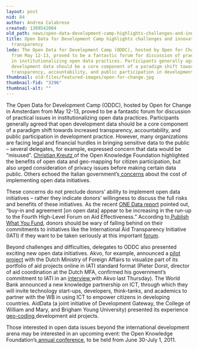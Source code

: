 ```yaml
---
layout: post
nid: 84
author: Andrea Calabrese
created: 1309542004
old_path: news/open-data-development-camp-highlights-challenges-and-innovations-aid-transparency
title: Open Data for Development Camp highlights challenges and innovations in aid
  transparency
lede: The Open Data for Development Camp (ODDC), hosted by Open for Change in Amsterdam
  from May 12-13, proved to be a fantastic forum for discussion of practical issues
  in institutionalizing open data practices. Participants generally agreed that open
  development data should be a core component of a paradigm shift towards increased
  transparency, accountability, and public participation in development practice.
thumbnail: old-files/featured-images/open-for-change.jpg
thumbnail-fid: "3296"
thumbnail-alt: ""
---
```


The Open Data for Development Camp (ODDC), hosted by Open for Change in Amsterdam from May 12-13, proved to be a fantastic forum for discussion of practical issues in institutionalizing open data practices. Participants generally agreed that open development data should be a core component of a paradigm shift towards increased transparency, accountability, and public participation in development practice. However, many organizations are facing legal and financial hurdles in bringing sensitive data to the public – several delegates, for example, expressed concern that data would be “misused”. [Christian Kreutz ](http://www.crisscrossed.net/)of the Open Knowledge Foundation highlighted the benefits of open data and geo-mapping for citizen participation, but also urged consideration of privacy issues before making certain data public. Others echoed the Italian government’s[ concerns](http://bit.ly/jjfMCf) about the cost of implementing open data initiatives.

These concerns do not preclude donors’ ability to implement open data initiatives – rather they indicate donors’ willingness to discuss the full risks and benefits of these initiatives. As the recent [ONE Data report](http://s3.amazonaws.com/one.org/pdfs/dr2011.pdf) pointed out, “buy-in and agreement [on open data] appear to be increasing in the run-up to the Fourth High-Level Forum on Aid Effectiveness.” According to[ Publish What You Fund](http://bit.ly/iNCwEn), donors should be wary of falling behind on their commitments to initiatives like the International Aid Transparency Initiative (IATI) if they want to be taken seriously at this important [forum](http://bit.ly/k0rsZN).

Beyond challenges and difficulties, delegates to ODDC also presented exciting new open data initiatives. Akvo, for example, announced a [pilot project](http://openforchange.info/transparency-pilot-foreign-affairs) with the Dutch Ministry of Foreign Affairs to visualize part of its portfolio of aid projects online in IATI standard format (Pieter Dorst, director of aid coordination at the Dutch MFA, confirmed his government’s commitment to IATI in an [interview ](http://blip.tv/file/5136209)with Akvo last Thursday). The World Bank announced a new knowledge partnership on ICT, through which they will invite technology start-ups, developers, think-tanks, and academics to partner with the WB in using ICT to empower citizens in developing countries. AidData (a joint initiative of Development Gateway, the College of William and Mary, and Brigham Young University) presented its experience [geo-coding ](http://open.aiddata.org)development aid projects.

Those interested in open data issues beyond the international development arena may be interested in an upcoming event: the Open Knowledge Foundation’s[ annual conference](http://okcon.org/2011), to be held from June 30-July 1, 2011.

